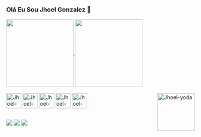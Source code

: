 ### Olá Eu Sou Jhoel Gonzalez 👋
<a href="https://github.com/Jhoel-Gonzalez">
  <img height="180em" align="center" src="https://github-readme-stats.vercel.app/api?username=Jhoel-Gonzalez&theme=dracula" />
</a>
<a href="https://github.com/Jhoel-Gonzalez">
  <img height="180em" align="center" src="https://github-readme-stats.vercel.app/api/top-langs?username=Jhoel-Gonzalez&layout=compact&langs_count=8&card_width=320&theme=dracula" />
</a>

<div style="display: inline_block"><br>
  <img align="center" alt="Jhoel-Js" height="40" width="40" src="https://cdn.jsdelivr.net/gh/devicons/devicon/icons/javascript/javascript-original.svg" />
  <img align="center" alt="Jhoel-node" height="40" width="40" src="https://cdn.jsdelivr.net/gh/devicons/devicon/icons/nodejs/nodejs-original.svg" />
  <img  align="center" alt="Jhoel-Npm" height="40" width="40" src="https://cdn.jsdelivr.net/gh/devicons/devicon/icons/npm/npm-original-wordmark.svg" />
  <img align="center" alt="Jhoel-Html5" height="40" width="40" src="https://cdn.jsdelivr.net/gh/devicons/devicon/icons/html5/html5-plain-wordmark.svg" />
  <img align="center" alt="Jhoel-Css3" height="40" width="40" src="https://cdn.jsdelivr.net/gh/devicons/devicon/icons/css3/css3-plain-wordmark.svg" />
  <img align="right"  alt="Jhoel-yoda" height="100" width="100" src="https://media.giphy.com/media/S3PBXqHjKL9GZhK2Yv/giphy.gif"
</div>

##

<div>
  <a href="https://wa.me/5567996431964?text=Queremos%20contratar%20você"><img src="https://img.shields.io/badge/WhatsApp-25D366?style=for-the-badge&logo=whatsapp&logoColor=white"></a>
  <a href="mailto:jhoel834@gmail.com"><img src="https://img.shields.io/badge/Gmail-D14836?style=for-the-badge&logo=gmail&logoColor=white"></a> 
  <a href="https://www.linkedin.com/in/jhoel-gonzalez/"><img src="https://img.shields.io/badge/LinkedIn-0077B5?style=for-the-badge&logo=linkedin&logoColor=white"></a> 
</div>

